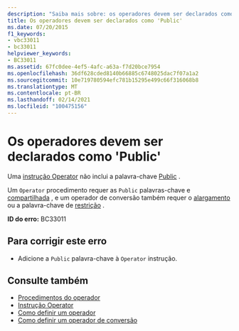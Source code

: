 ```yaml
---
description: "Saiba mais sobre: os operadores devem ser declarados como ' Public '"
title: Os operadores devem ser declarados como 'Public'
ms.date: 07/20/2015
f1_keywords:
- vbc33011
- bc33011
helpviewer_keywords:
- BC33011
ms.assetid: 67fc0dee-4ef5-4afc-a63a-f7d20bce7954
ms.openlocfilehash: 36df628cded8140b66885c6748025dac7f07a1a2
ms.sourcegitcommit: 10e719780594efc781b15295e499c66f316068b8
ms.translationtype: MT
ms.contentlocale: pt-BR
ms.lasthandoff: 02/14/2021
ms.locfileid: "100475156"
---
```

# <a name="operators-must-be-declared-public"></a>Os operadores devem ser declarados como 'Public'

Uma [instrução Operator](../language-reference/statements/operator-statement.md) não inclui a palavra-chave [Public](../language-reference/modifiers/public.md) .  
  
 Um `Operator` procedimento requer as `Public` palavras-chave e [compartilhada](../language-reference/modifiers/shared.md) , e um operador de conversão também requer o [alargamento](../language-reference/modifiers/widening.md) ou a palavra-chave de [restrição](../language-reference/modifiers/narrowing.md) .  
  
 **ID do erro:** BC33011  
  
## <a name="to-correct-this-error"></a>Para corrigir este erro  
  
- Adicione a `Public` palavra-chave à `Operator` instrução.  
  
## <a name="see-also"></a>Consulte também

- [Procedimentos do operador](../programming-guide/language-features/procedures/operator-procedures.md)
- [Instrução Operator](../language-reference/statements/operator-statement.md)
- [Como definir um operador](../programming-guide/language-features/procedures/how-to-define-an-operator.md)
- [Como definir um operador de conversão](../programming-guide/language-features/procedures/how-to-define-a-conversion-operator.md)
